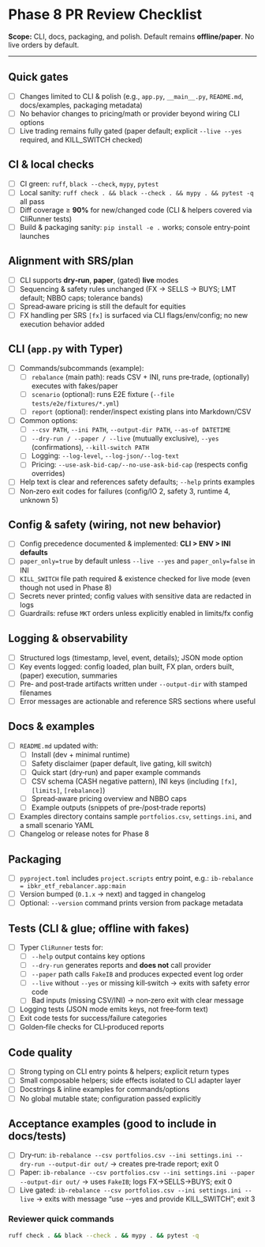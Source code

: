 # Phase 8 PR Review Checklist

**Scope:** CLI, docs, packaging, and polish. Default remains **offline/paper**. No live orders by default.

---

## Quick gates
- [ ] Changes limited to CLI & polish (e.g., `app.py`, `__main__.py`, `README.md`, docs/examples, packaging metadata)
- [ ] No behavior changes to pricing/math or provider beyond wiring CLI options
- [ ] Live trading remains fully gated (paper default; explicit `--live --yes` required, and KILL_SWITCH checked)

## CI & local checks
- [ ] CI green: `ruff`, `black --check`, `mypy`, `pytest`
- [ ] Local sanity: `ruff check . && black --check . && mypy . && pytest -q` all pass
- [ ] Diff coverage ≥ **90%** for new/changed code (CLI & helpers covered via CliRunner tests)
- [ ] Build & packaging sanity: `pip install -e .` works; console entry-point launches

## Alignment with SRS/plan
- [ ] CLI supports **dry‑run**, **paper**, (gated) **live** modes
- [ ] Sequencing & safety rules unchanged (FX → SELLS → BUYS; LMT default; NBBO caps; tolerance bands)
- [ ] Spread‑aware pricing is still the default for equities
- [ ] FX handling per SRS `[fx]` is surfaced via CLI flags/env/config; no new execution behavior added

## CLI (`app.py` with Typer)
- [ ] Commands/subcommands (example):
  - [ ] `rebalance` (main path): reads CSV + INI, runs pre‑trade, (optionally) executes with fakes/paper
  - [ ] `scenario` (optional): runs E2E fixture (`--file tests/e2e/fixtures/*.yml`)
  - [ ] `report` (optional): render/inspect existing plans into Markdown/CSV
- [ ] Common options:
  - [ ] `--csv PATH`, `--ini PATH`, `--output-dir PATH`, `--as-of DATETIME`
  - [ ] `--dry-run / --paper / --live` (mutually exclusive), `--yes` (confirmations), `--kill-switch PATH`
  - [ ] Logging: `--log-level`, `--log-json/--log-text`
  - [ ] Pricing: `--use-ask-bid-cap/--no-use-ask-bid-cap` (respects config overrides)
- [ ] Help text is clear and references safety defaults; `--help` prints examples
- [ ] Non‑zero exit codes for failures (config/IO 2, safety 3, runtime 4, unknown 5)

## Config & safety (wiring, not new behavior)
- [ ] Config precedence documented & implemented: **CLI > ENV > INI defaults**
- [ ] `paper_only=true` by default unless `--live --yes` and `paper_only=false` in INI
- [ ] `KILL_SWITCH` file path required & existence checked for live mode (even though not used in Phase 8)
- [ ] Secrets never printed; config values with sensitive data are redacted in logs
- [ ] Guardrails: refuse `MKT` orders unless explicitly enabled in limits/fx config

## Logging & observability
- [ ] Structured logs (timestamp, level, event, details); JSON mode option
- [ ] Key events logged: config loaded, plan built, FX plan, orders built, (paper) execution, summaries
- [ ] Pre‑ and post‑trade artifacts written under `--output-dir` with stamped filenames
- [ ] Error messages are actionable and reference SRS sections where useful

## Docs & examples
- [ ] `README.md` updated with:
  - [ ] Install (dev + minimal runtime)
  - [ ] Safety disclaimer (paper default, live gating, kill switch)
  - [ ] Quick start (dry‑run) and paper example commands
  - [ ] CSV schema (CASH negative pattern), INI keys (including `[fx]`, `[limits]`, `[rebalance]`)
  - [ ] Spread‑aware pricing overview and NBBO caps
  - [ ] Example outputs (snippets of pre‑/post‑trade reports)
- [ ] Examples directory contains sample `portfolios.csv`, `settings.ini`, and a small scenario YAML
- [ ] Changelog or release notes for Phase 8

## Packaging
- [ ] `pyproject.toml` includes `project.scripts` entry point, e.g.: `ib-rebalance = ibkr_etf_rebalancer.app:main`
- [ ] Version bumped (`0.1.x` → next) and tagged in changelog
- [ ] Optional: `--version` command prints version from package metadata

## Tests (CLI & glue; offline with fakes)
- [ ] Typer `CliRunner` tests for:
  - [ ] `--help` output contains key options
  - [ ] `--dry-run` generates reports and **does not** call provider
  - [ ] `--paper` path calls `FakeIB` and produces expected event log order
  - [ ] `--live` without `--yes` or missing kill‑switch → exits with safety error code
  - [ ] Bad inputs (missing CSV/INI) → non‑zero exit with clear message
- [ ] Logging tests (JSON mode emits keys, not free‑form text)
- [ ] Exit code tests for success/failure categories
- [ ] Golden‑file checks for CLI‑produced reports

## Code quality
- [ ] Strong typing on CLI entry points & helpers; explicit return types
- [ ] Small composable helpers; side effects isolated to CLI adapter layer
- [ ] Docstrings & inline examples for commands/options
- [ ] No global mutable state; configuration passed explicitly

## Acceptance examples (good to include in docs/tests)
- [ ] Dry‑run: `ib-rebalance --csv portfolios.csv --ini settings.ini --dry-run --output-dir out/` → creates pre‑trade report; exit 0
- [ ] Paper: `ib-rebalance --csv portfolios.csv --ini settings.ini --paper --output-dir out/` → uses `FakeIB`; logs FX→SELLS→BUYS; exit 0
- [ ] Live gated: `ib-rebalance --csv portfolios.csv --ini settings.ini --live` → exits with message “use --yes and provide KILL_SWITCH”; exit 3

### Reviewer quick commands
```bash
ruff check . && black --check . && mypy . && pytest -q
```
